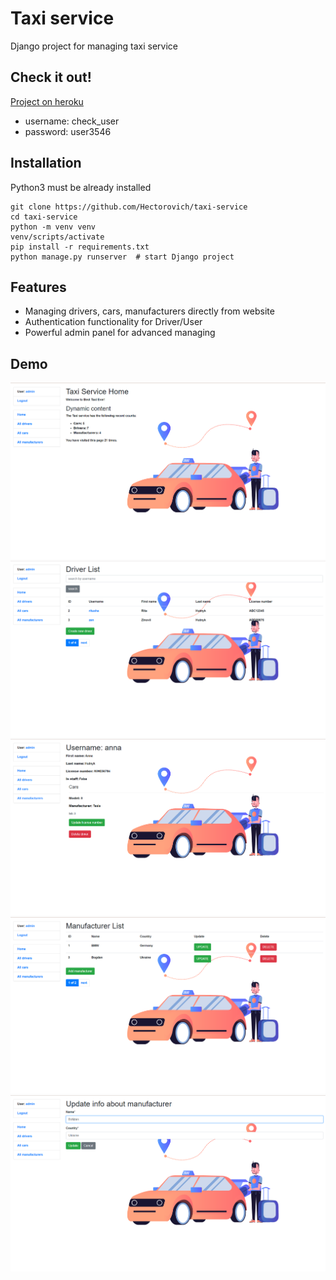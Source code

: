 # Taxi service

Django project for managing taxi service

## Check it out!

[Project on heroku](https://taxi-service-hector.herokuapp.com/)

* username: check_user
* password: user3546

## Installation

Python3 must be already installed

```shell
git clone https://github.com/Hectorovich/taxi-service
cd taxi-service
python -m venv venv
venv/scripts/activate
pip install -r requirements.txt
python manage.py runserver  # start Django project
```

## Features

* Managing drivers, cars, manufacturers directly from website
* Authentication functionality for Driver/User
* Powerful admin panel for advanced managing

## Demo

![img.png](img0.png)
![img_1.png](img_11.png)
![img_2.png](img_22.png)
![img_3.png](img_3.png)
![img_4.png](img_4.png)